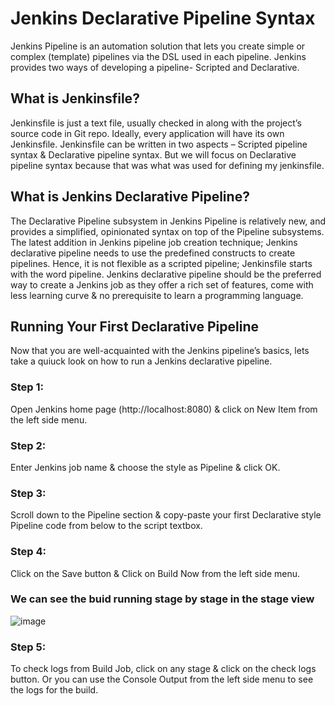 # Jenkins Declarative Pipeline Syntax
Jenkins Pipeline is an automation solution that lets you create simple or complex (template) pipelines via the DSL used in each pipeline. Jenkins provides two ways of developing a pipeline- Scripted and Declarative.

## What is Jenkinsfile?
Jenkinsfile is just a text file, usually checked in along with the project’s source code in Git repo. Ideally, every application will have its own Jenkinsfile.
Jenkinsfile can be written in two aspects – Scripted pipeline syntax & Declarative pipeline syntax. But we will focus on Declarative pipeline syntax because that was what was used for defining my jenkinsfile.

## What is Jenkins Declarative Pipeline?
The Declarative Pipeline subsystem in Jenkins Pipeline is relatively new, and provides a simplified, opinionated syntax on top of the Pipeline subsystems.
The latest addition in Jenkins pipeline job creation technique; Jenkins declarative pipeline needs to use the predefined constructs to create pipelines. Hence, it is not flexible as a scripted pipeline; Jenkinsfile starts with the word pipeline. Jenkins declarative pipeline should be the preferred way to create a Jenkins job as they offer a rich set of features, come with less learning curve & no prerequisite to learn a programming language.

## Running Your First Declarative Pipeline
Now that you are well-acquainted with the Jenkins pipeline’s basics, lets take a quiuck look on how to run a Jenkins declarative pipeline.

### Step 1: 
Open Jenkins home page (http://localhost:8080) & click on New Item from the left side menu.
### Step 2: 
Enter Jenkins job name & choose the style as Pipeline & click OK.
### Step 3: 
Scroll down to the Pipeline section & copy-paste your first Declarative style Pipeline code from below to the script textbox.
### Step 4: 
Click on the Save button & Click on Build Now from the left side menu.
### We can see the buid running stage by stage in the stage view
![image](https://user-images.githubusercontent.com/87660460/126744835-d600cec1-5422-4aa8-9fea-21bb1e3430d9.png)
### Step 5: 
To check logs from Build Job, click on any stage & click on the check logs button. Or you can use the Console Output from the left side menu to see the logs for the build.


